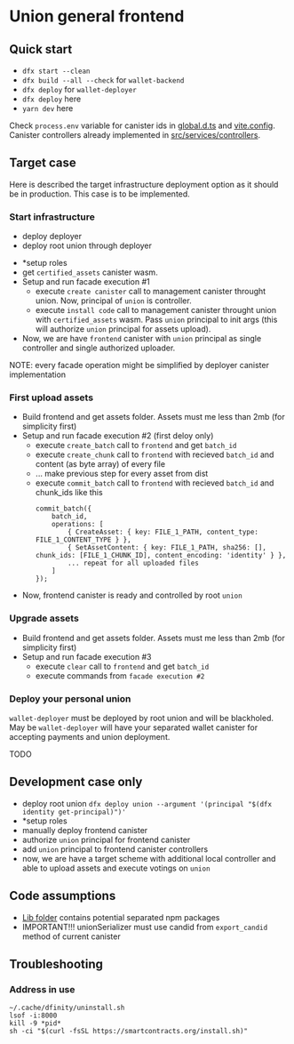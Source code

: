 # Union general frontend

## Quick start

- `dfx start --clean`
- `dfx build --all --check` for `wallet-backend`
- `dfx deploy` for `wallet-deployer`
- `dfx deploy` here
- `yarn dev` here

Check `process.env` variable for canister ids in [global.d.ts](./global.d.ts) and [vite.config](./vite.config.ts). Canister controllers already implemented in [src/services/controllers](./src/services/controllers/).

## Target case

Here is described the target infrastructure deployment option as it should be in production. This case is to be implemented.

### Start infrastructure

- deploy deployer
- deploy root union through deployer
<!-- `dfx deploy union --argument '(principal "$(dfx identity get-principal)")'` -->
- \*setup roles
- get `certified_assets` canister wasm.
- Setup and run facade execution #1
  - execute `create canister` call to management canister throught union. Now, principal of `union` is controller.
  - execute `install code` call to management canister throught union with `certified_assets` wasm. Pass `union` principal to init args (this will authorize `union` principal for assets upload).
- Now, we are have `frontend` canister with `union` principal as single controller and single authorized uploader.

NOTE: every facade operation might be simplified by deployer canister implementation

### First upload assets

- Build frontend and get assets folder. Assets must me less than 2mb (for simplicity first)
- Setup and run facade execution #2 (first deloy only)
  - execute `create_batch` call to `frontend` and get `batch_id`
  - execute `create_chunk` call to `frontend` with recieved `batch_id` and content (as byte array) of every file
  - ... make previous step for every asset from dist
  - execute `commit_batch` call to `frontend` with recieved `batch_id` and chunk_ids like this
    ```
    commit_batch({
    	batch_id,
    	operations: [
    		{ CreateAsset: { key: FILE_1_PATH, content_type: FILE_1_CONTENT_TYPE } },
    		{ SetAssetContent: { key: FILE_1_PATH, sha256: [], chunk_ids: [FILE_1_CHUNK_ID], content_encoding: 'identity' } },
    		... repeat for all uploaded files
    	]
    });
    ```
- Now, frontend canister is ready and controlled by root `union`

### Upgrade assets

- Build frontend and get assets folder. Assets must me less than 2mb (for simplicity first)
- Setup and run facade execution #3
  - execute `clear` call to `frontend` and get `batch_id`
  - execute commands from `facade execution #2`

### Deploy your personal union

`wallet-deployer` must be deployed by root union and will be blackholed. May be `wallet-deployer` will have your separated wallet canister for accepting payments and union deployment.

TODO

## Development case only

- deploy root union `dfx deploy union --argument '(principal "$(dfx identity get-principal)")'`
- \*setup roles
- manually deploy frontend canister
- authorize `union` principal for frontend canister
- add `union` principal to frontend canister controllers
- now, we are have a target scheme with additional local controller and able to upload assets and execute votings on `union`

## Code assumptions

- [Lib folder](./src/lib/README.md) contains potential separated npm packages
- IMPORTANT!!! unionSerializer must use candid from `export_candid` method of current canister

## Troubleshooting

### Address in use

```
~/.cache/dfinity/uninstall.sh
lsof -i:8000
kill -9 *pid*
sh -ci "$(curl -fsSL https://smartcontracts.org/install.sh)"
```
